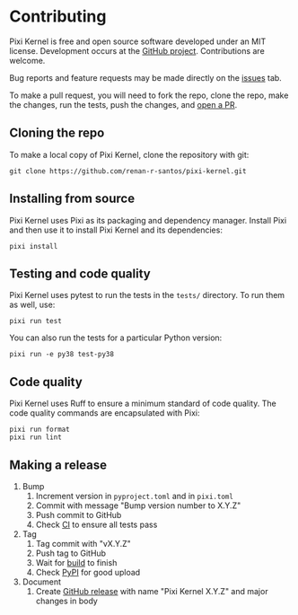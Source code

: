 # Contributing

Pixi Kernel is free and open source software developed under an MIT license. Development occurs at
the [GitHub project](https://github.com/renan-r-santos/pixi-kernel). Contributions are welcome.

Bug reports and feature requests may be made directly on the
[issues](https://github.com/renan-r-santos/pixi-kernel/issues) tab.

To make a pull request, you will need to fork the repo, clone the repo, make the changes, run the
tests, push the changes, and [open a PR](https://github.com/renan-r-santos/pixi-kernel/pulls).

## Cloning the repo

To make a local copy of Pixi Kernel, clone the repository with git:

```shell
git clone https://github.com/renan-r-santos/pixi-kernel.git
```

## Installing from source

Pixi Kernel uses Pixi as its packaging and dependency manager. Install Pixi and then use it to
install Pixi Kernel and its dependencies:

```shell
pixi install
```

## Testing and code quality

Pixi Kernel uses pytest to run the tests in the `tests/` directory. To run them as well, use:

```shell
pixi run test
```

You can also run the tests for a particular Python version:

```shell
pixi run -e py38 test-py38
```

## Code quality

Pixi Kernel uses Ruff to ensure a minimum standard of code quality. The code quality commands are
encapsulated with Pixi:

```shell
pixi run format
pixi run lint
```

## Making a release

1. Bump
   1. Increment version in `pyproject.toml` and in `pixi.toml`
   2. Commit with message "Bump version number to X.Y.Z"
   3. Push commit to GitHub
   4. Check [CI](https://github.com/renan-r-santos/pixi-kernel/actions/workflows/ci.yml) to ensure
      all tests pass
2. Tag
   1. Tag commit with "vX.Y.Z"
   2. Push tag to GitHub
   3. Wait for [build](https://github.com/renan-r-santos/pixi-kernel/actions/workflows/release.yml)
      to finish
   4. Check [PyPI](https://pypi.org/project/pixi-kernel/) for good upload
3. Document
   1. Create [GitHub release](https://github.com/renan-r-santos/pixi-kernel/releases) with name
      "Pixi Kernel X.Y.Z" and major changes in body
